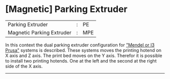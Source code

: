 # [Magnetic] Parking Extruder
<table>
  <tr><td>Parking Extruder</td><td>:</td><td>PE</td></tr>
  <tr><td>Magnetic Parking Extruder</td><td>:</td><td>MPE</td></tr>
</table>

 In this context the dual parking extruder configuration for <a href="https://reprap.org/wiki/Prusa_Mendel"> "Mendel or I3 Prusa"</a> systems is described. These systems moves the printing hotend on X axis and Z axis. The print bed moves on the Y axis. Therefor it is possible to install two printing hotends. One at the left and the second at the right side of the X axis.  
***


